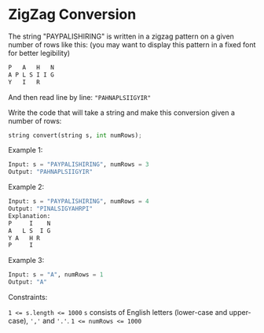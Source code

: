 # ZigZag Conversion

The string "PAYPALISHIRING" is written in a zigzag pattern on a given number of rows like this: (you may want to display this pattern in a fixed font for better legibility)

```PYTHON
P   A   H   N
A P L S I I G
Y   I   R
```

And then read line by line: ```"PAHNAPLSIIGYIR"```

Write the code that will take a string and make this conversion given a number of rows:

```PYTHON
string convert(string s, int numRows);
```

Example 1:

```PYTHON
Input: s = "PAYPALISHIRING", numRows = 3
Output: "PAHNAPLSIIGYIR"
```

Example 2:

```PYTHon
Input: s = "PAYPALISHIRING", numRows = 4
Output: "PINALSIGYAHRPI"
Explanation:
P     I    N
A   L S  I G
Y A   H R
P     I
```

Example 3:

```PYTHON
Input: s = "A", numRows = 1
Output: "A"
```

Constraints:

```1 <= s.length <= 1000```
```s``` consists of English letters (lower-case and upper-case), ```','``` and ```'.'```.
```1 <= numRows <= 1000```
